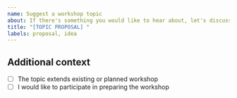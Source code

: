 ```yaml
---
name: Suggest a workshop topic
about: If there's something you would like to hear about, let's discuss!
title: "[TOPIC PROPOSAL] "
labels: proposal, idea
---
```


## <!-- topic -->

<!-- Description, including possible activities, exercises, scope, ideas for practice sessions and what not -->

## Additional context

<!-- Check items that are applicable -->

- [ ] The topic extends existing or planned workshop <!-- @see https://trello.com/b/a7od8aCi/raini-workshops-schedule -->
- [ ] I would like to participate in preparing the workshop <!-- Maybe you should start with Suggest a Workshop issue? -->
